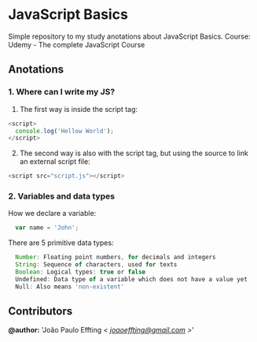 # JavaScript Basics
Simple repository to my study anotations about JavaScript Basics.
Course: Udemy - The complete JavaScript Course

## Anotations

### 1. Where can I write my JS?
  1. The first way is inside the script tag:
  ```javascript
  <script>
    console.log('Hellow World');
  </script>
  ```

  2. The second way is also with the script tag, but using the source to 
  link an external script file:
  ```javascript
  <script src="script.js"></script>
  ```

### 2. Variables and data types

How we declare a variable: 
```javascript
  var name = 'John';
```

There are 5 primitive data types:
```javascript
  Number: Floating point numbers, for decimals and integers
  String: Sequence of characters, used for texts
  Boolean: Logical types: true or false
  Undefined: Data type of a variable which does not have a value yet
  Null: Also means 'non-existent'
  ```

## Contributors

**@author:** 'João Paulo Effting *< [joaoeffting@gmail.com](mailto:joaoeffting@gmail.com) >*' 
